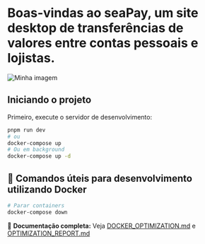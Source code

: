 # Boas-vindas ao seaPay, um site desktop de transferências de valores entre contas pessoais e lojistas.

![Minha imagem](https://github.com/user-attachments/assets/c56ff6fa-b334-452b-8697-e4310d4b399c)

## Iniciando o projeto

Primeiro, execute o servidor de desenvolvimento:

```bash
pnpm run dev
# ou
docker-compose up
# Ou em background
docker-compose up -d
```

## 🐳 Comandos úteis para desenvolvimento utilizando Docker

```bash
# Parar containers
docker-compose down
```

<!-- ### Produção (Imagem Otimizada)

```bash
# Build e run da imagem de produção
docker-compose --profile production up app-prod

# Build direto
docker build --target runner -t sea-pay:prod .
docker run -p 3000:3000 sea-pay:prod
``` -->

📖 **Documentação completa:** Veja [DOCKER_OPTIMIZATION.md](./DOCKER_OPTIMIZATION.md) e [OPTIMIZATION_REPORT.md](./OPTIMIZATION_REPORT.md)
